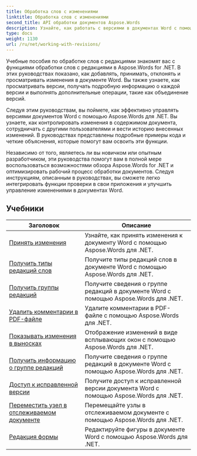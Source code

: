 ```yaml
---
title: Обработка слов с изменениями
linktitle: Обработка слов с изменениями
second_title: API обработки документов Aspose.Words
description: Узнайте, как работать с версиями в документах Word с помощью Aspose.Words для .NET. Пошаговые руководства с примером кода для управления и просмотра версий.
type: docs
weight: 1130
url: /ru/net/working-with-revisions/
---
```

Учебные пособия по обработке слов с редакциями знакомят вас с функциями обработки слов с редакциями в Aspose.Words for .NET. В этих руководствах показано, как добавлять, принимать, отклонять и просматривать изменения в документе Word. Вы также узнаете, как просматривать версии, получать подробную информацию о каждой версии и выполнять дополнительные операции, такие как объединение версий.

Следуя этим руководствам, вы поймете, как эффективно управлять версиями документов Word с помощью Aspose.Words для .NET. Вы узнаете, как контролировать изменения в содержимом документа, сотрудничать с другими пользователями и вести историю внесенных изменений. В руководствах представлены подробные примеры кода и четкие объяснения, которые помогут вам освоить эти функции.

Независимо от того, являетесь ли вы новичком или опытным разработчиком, эти руководства помогут вам в полной мере воспользоваться возможностями обзора Aspose.Words for .NET и оптимизировать рабочий процесс обработки документов. Следуя инструкциям, описанным в руководствах, вы сможете легко интегрировать функции проверки в свои приложения и улучшить управление изменениями в документах Word.

 ## Учебники
| Заголовок | Описание |
| --- | --- |
| [Принять изменения](./accept-revisions/) | Узнайте, как принять изменения к документу Word с помощью Aspose.Words для .NET. |
| [Получить типы редакций слов](./get-revision-types/) | Получите типы редакций слов в документе Word с помощью Aspose.Words для .NET. |
| [Получить группы редакций](./get-revision-groups/) | Получите сведения о группе редакций в документе Word с помощью Aspose.Words для .NET. |
| [Удалить комментарии в PDF-файле](./remove-comments-in-pdf/) | Удалите комментарии в PDF-файле с помощью Aspose.Words для .NET. |
| [Показывать изменения в выносках](./show-revisions-in-balloons/) | Отображение изменений в виде всплывающих окон с помощью Aspose.Words для .NET. |
| [Получить информацию о группе редакций](./get-revision-group-details/) | Получите сведения о группе редакций в документе Word с помощью Aspose.Words для .NET. |
| [Доступ к исправленной версии](./access-revised-version/) | Получите доступ к исправленной версии документа Word с помощью Aspose.Words для .NET. |
| [Переместить узел в отслеживаемом документе](./move-node-in-tracked-document/) | Перемещайте узлы в отслеживаемом документе с помощью Aspose.Words для .NET. |
| [Редакция формы](./shape-revision/) | Редактируйте фигуры в документе Word с помощью Aspose.Words для .NET. |